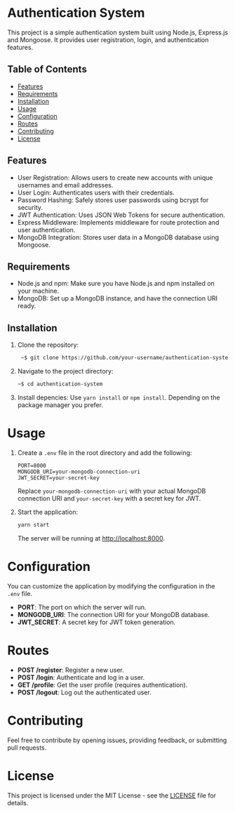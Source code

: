 # Authentication System

This project is a simple authentication system built using Node.js, Express.js and Mongoose. It provides user registration, login, and authentication features.

## Table of Contents

- [Features](#features)
- [Requirements](#requirements)
- [Installation](#installation)
- [Usage](#usage)
- [Configuration](#configuration)
- [Routes](#routes)
- [Contributing](#contributing)
- [License](#license)

## Features

- User Registration: Allows users to create new accounts with unique usernames and email addresses.
- User Login: Authenticates users with their credentials.
- Password Hashing: Safely stores user passwords using bcrypt for security.
- JWT Authentication: Uses JSON Web Tokens for secure authentication.
- Express Middleware: Implements middleware for route protection and user authentication.
- MongoDB Integration: Stores user data in a MongoDB database using Mongoose.

## Requirements

- Node.js and npm: Make sure you have Node.js and npm installed on your machine.
- MongoDB: Set up a MongoDB instance, and have the connection URI ready.

## Installation

1. Clone the repository:

   ```bash
    ~$ git clone https://github.com/your-username/authentication-system.git
   ```

2. Navigate to the project directory:

   ```bash
   ~$ cd authentication-system
   ```

3. Install depencies:
   Use `yarn install` or `npm install`. Depending on the package manager you prefer.

# Usage

1. Create a `.env` file in the root directory and add the following:

   ```env
   PORT=8000
   MONGODB_URI=your-mongodb-connection-uri
   JWT_SECRET=your-secret-key
   ```

   Replace `your-mongodb-connection-uri` with your actual MongoDB connection URI and `your-secret-key` with a secret key for JWT.

2. Start the application:

   ```bash
   yarn start
   ```

   The server will be running at [http://localhost:8000](http://localhost:8000).

# Configuration

You can customize the application by modifying the configuration in the `.env` file.

- **PORT**: The port on which the server will run.
- **MONGODB_URI**: The connection URI for your MongoDB database.
- **JWT_SECRET**: A secret key for JWT token generation.

# Routes

- **POST /register**: Register a new user.
- **POST /login**: Authenticate and log in a user.
- **GET /profile**: Get the user profile (requires authentication).
- **POST /logout**: Log out the authenticated user.

# Contributing

Feel free to contribute by opening issues, providing feedback, or submitting pull requests.

# License

This project is licensed under the MIT License - see the [LICENSE](LICENSE) file for details.
